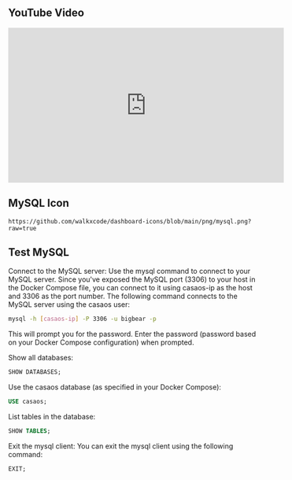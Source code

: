 ## YouTube Video

<iframe width="560" height="315" src="https://www.youtube.com/embed/pcMirAEIKL0" title="YouTube video player" frameborder="0" allow="accelerometer; autoplay; clipboard-write; encrypted-media; gyroscope; picture-in-picture; web-share" allowfullscreen></iframe>

## MySQL Icon

```text
https://github.com/walkxcode/dashboard-icons/blob/main/png/mysql.png?raw=true
```

## Test MySQL

Connect to the MySQL server: Use the mysql command to connect to your MySQL server. Since you've exposed the MySQL port (3306) to your host in the Docker Compose file, you can connect to it using casaos-ip as the host and 3306 as the port number. The following command connects to the MySQL server using the casaos user:

```bash
mysql -h [casaos-ip] -P 3306 -u bigbear -p
```

This will prompt you for the password. Enter the password (password based on your Docker Compose configuration) when prompted.

Show all databases:

```sql
SHOW DATABASES;
```

Use the casaos database (as specified in your Docker Compose):

```sql
USE casaos;
```

List tables in the database:

```sql
SHOW TABLES;
```

Exit the mysql client: You can exit the mysql client using the following command:

```sql
EXIT;
```
